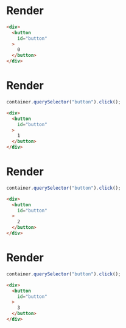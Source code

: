# Render
```html
<div>
  <button
    id="button"
  >
    0
  </button>
</div>
```


# Render
```js
container.querySelector("button").click();
```
```html
<div>
  <button
    id="button"
  >
    1
  </button>
</div>
```


# Render
```js
container.querySelector("button").click();
```
```html
<div>
  <button
    id="button"
  >
    2
  </button>
</div>
```


# Render
```js
container.querySelector("button").click();
```
```html
<div>
  <button
    id="button"
  >
    3
  </button>
</div>
```
